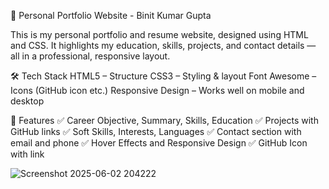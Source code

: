 💼 Personal Portfolio Website - Binit Kumar Gupta

This is my personal portfolio and resume website, designed using HTML and CSS. It highlights my education, skills, projects, and contact details — all in a professional, responsive layout.

🛠️ Tech Stack
  HTML5 – Structure
  CSS3 – Styling & layout
  Font Awesome – Icons (GitHub icon etc.)
  Responsive Design – Works well on mobile and desktop

📌 Features
 ✅ Career Objective, Summary, Skills, Education
 ✅ Projects with GitHub links
 ✅ Soft Skills, Interests, Languages
 ✅ Contact section with email and phone
 ✅ Hover Effects and Responsive Design
 ✅ GitHub Icon with link

![Screenshot 2025-06-02 204222](https://github.com/user-attachments/assets/3d7e95e3-31eb-4e08-9caf-ee757621f537)
